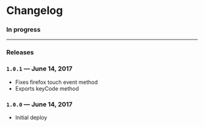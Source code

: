 # Changelog

### In progress

---

### Releases

### `1.0.1` — June 14, 2017

- Fixes firefox touch event method
- Exports keyCode method

### `1.0.0` — June 14, 2017

- Initial deploy
